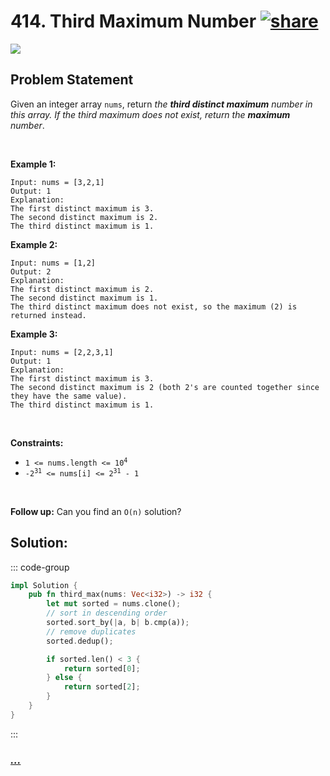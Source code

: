 # 414. Third Maximum Number [![share]](https://leetcode.com/problems/third-maximum-number/)

![][easy]

## Problem Statement

<p>Given an integer array <code>nums</code>, return <em>the <strong>third distinct maximum</strong> number in this array. If the third maximum does not exist, return the <strong>maximum</strong> number</em>.</p>
<p> </p>
<p><strong class="example">Example 1:</strong></p>

```
Input: nums = [3,2,1]
Output: 1
Explanation:
The first distinct maximum is 3.
The second distinct maximum is 2.
The third distinct maximum is 1.
```

<p><strong class="example">Example 2:</strong></p>

```
Input: nums = [1,2]
Output: 2
Explanation:
The first distinct maximum is 2.
The second distinct maximum is 1.
The third distinct maximum does not exist, so the maximum (2) is returned instead.
```

<p><strong class="example">Example 3:</strong></p>

```
Input: nums = [2,2,3,1]
Output: 1
Explanation:
The first distinct maximum is 3.
The second distinct maximum is 2 (both 2's are counted together since they have the same value).
The third distinct maximum is 1.
```

<p> </p>
<p><strong>Constraints:</strong></p>
<ul>
<li><code>1 &lt;= nums.length &lt;= 10<sup>4</sup></code></li>
<li><code>-2<sup>31</sup> &lt;= nums[i] &lt;= 2<sup>31</sup> - 1</code></li>
</ul>
<p> </p>
<strong>Follow up:</strong> Can you find an <code>O(n)</code> solution?

## Solution:

::: code-group

```rs [Rust]
impl Solution {
    pub fn third_max(nums: Vec<i32>) -> i32 {
        let mut sorted = nums.clone();
        // sort in descending order
        sorted.sort_by(|a, b| b.cmp(a));
        // remove duplicates
        sorted.dedup();

        if sorted.len() < 3 {
            return sorted[0];
        } else {
            return sorted[2];
        }
    }
}

```

:::

### [_..._](#)

```

```

<!----------------------------------{ link }--------------------------------->

[share]: https://graph.org/file/3ea5234dda646b71c574a.png
[easy]: https://img.shields.io/badge/Difficulty-Easy-bright.svg
[medium]: https://img.shields.io/badge/Difficulty-Medium-yellow.svg
[hard]: https://img.shields.io/badge/Difficulty-Hard-red.svg
